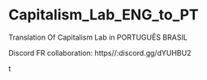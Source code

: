 # Capitalism_Lab_ENG_to_PT
Translation Of Capitalism Lab in PORTUGUÊS BRASIL

Discord FR collaboration: https//:discord.gg/dYUHBU2

t
